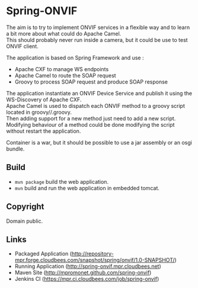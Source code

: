 Spring-ONVIF
========
The aim is to try to implement ONVIF services in a flexible way and to learn a bit more about what could do Apache Camel.  
This should probably never run inside a camera, but it could be use to test ONVIF client.  

The application is based on Spring Framework and use :
- Apache CXF to manage WS endpoints
- Apache Camel to route the SOAP request
- Groovy to process SOAP request and produce SOAP response

The application instantiate an ONVIF Device Service and publish it using the WS-Discovery of Apache CXF.  
Apache Camel is used to dispatch each ONVIF method to a groovy script located in groovy/<serviceName>/<methodName>.groovy.  
Then adding support for a new method just need to add a new script. Modifying behaviour of a method could be done modifying the script without restart the application.   

Container is a war, but it should be possible to use a jar assembly or an osgi bundle.

Build
--------
- `mvn package` build the web application.
- `mvn` build and run the web application in embedded tomcat.

Copyright
------------
Domain public.

Links
------------
- Packaged Application (http://repository-mpr.forge.cloudbees.com/snapshot/spring/onvif/1.0-SNAPSHOT/)
- Running Application (http://spring-onvif.mpr.cloudbees.net)
- Maven Site (http://mpromonet.github.com/spring-onvif)
- Jenkins CI (https://mpr.ci.cloudbees.com/job/spring-onvif)
